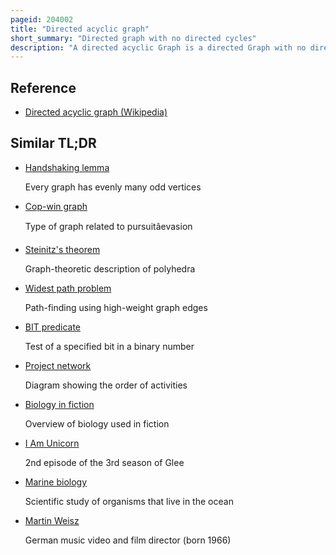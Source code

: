 ```yaml
---
pageid: 204002
title: "Directed acyclic graph"
short_summary: "Directed graph with no directed cycles"
description: "A directed acyclic Graph is a directed Graph with no directed Cycles particularly in Mathematics graph Theory and Computer Science. It consists of Vertices and Edges with each Edge directed from one Vertex to another such that following these Directions will never form a closed Loop. A directed Graph is a Dag if and only if it can be topologically ordered by arranging Vertices as a linear ordering consistent with all Edge Directions. Dags have numerous scientific and computational Applications ranging from Biology to Information Science to Computation."
---
```


## Reference

- [Directed acyclic graph (Wikipedia)](https://en.wikipedia.org/?curid=204002)

## Similar TL;DR

- [Handshaking lemma](/tldr/en/handshaking-lemma)

  Every graph has evenly many odd vertices

- [Cop-win graph](/tldr/en/cop-win-graph)

  Type of graph related to pursuitâevasion

- [Steinitz's theorem](/tldr/en/steinitzs-theorem)

  Graph-theoretic description of polyhedra

- [Widest path problem](/tldr/en/widest-path-problem)

  Path-finding using high-weight graph edges

- [BIT predicate](/tldr/en/bit-predicate)

  Test of a specified bit in a binary number

- [Project network](/tldr/en/project-network)

  Diagram showing the order of activities

- [Biology in fiction](/tldr/en/biology-in-fiction)

  Overview of biology used in fiction

- [I Am Unicorn](/tldr/en/i-am-unicorn)

  2nd episode of the 3rd season of Glee

- [Marine biology](/tldr/en/marine-biology)

  Scientific study of organisms that live in the ocean

- [Martin Weisz](/tldr/en/martin-weisz)

  German music video and film director (born 1966)
